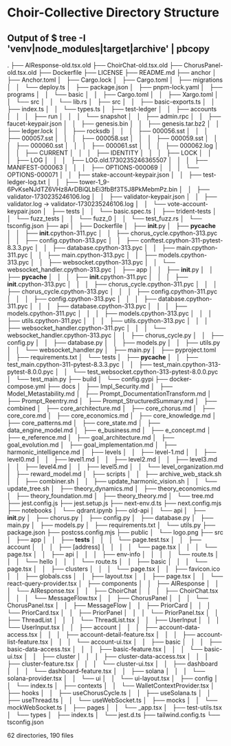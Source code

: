 # Choir-Collective Directory Structure
## Output of $ tree -I 'venv|node_modules|target|archive' | pbcopy

.
├── AIResponse-old.tsx.old
├── ChoirChat-old.tsx.old
├── ChorusPanel-old.tsx.old
├── Dockerfile
├── LICENSE
├── README.md
├── anchor
│   ├── Anchor.toml
│   ├── Cargo.lock
│   ├── Cargo.toml
│   ├── migrations
│   │   └── deploy.ts
│   ├── package.json
│   ├── pnpm-lock.yaml
│   ├── programs
│   │   └── basic
│   │       ├── Cargo.toml
│   │       ├── Xargo.toml
│   │       └── src
│   │           └── lib.rs
│   ├── src
│   │   ├── basic-exports.ts
│   │   ├── index.ts
│   │   └── types.ts
│   ├── test-ledger
│   │   ├── accounts
│   │   │   ├── run
│   │   │   └── snapshot
│   │   ├── admin.rpc
│   │   ├── faucet-keypair.json
│   │   ├── genesis.bin
│   │   ├── genesis.tar.bz2
│   │   ├── ledger.lock
│   │   ├── rocksdb
│   │   │   ├── 000056.sst
│   │   │   ├── 000057.sst
│   │   │   ├── 000058.sst
│   │   │   ├── 000059.sst
│   │   │   ├── 000060.sst
│   │   │   ├── 000061.sst
│   │   │   ├── 000062.log
│   │   │   ├── CURRENT
│   │   │   ├── IDENTITY
│   │   │   ├── LOCK
│   │   │   ├── LOG
│   │   │   ├── LOG.old.1730235246365507
│   │   │   ├── MANIFEST-000063
│   │   │   ├── OPTIONS-000069
│   │   │   └── OPTIONS-000071
│   │   ├── stake-account-keypair.json
│   │   ├── test-ledger-log.txt
│   │   ├── tower-1_9-6PvKseNJdTZ6VHz8ArDBiQLbEi3fbBf3T5J8PkMebmPz.bin
│   │   ├── validator-1730235246106.log
│   │   ├── validator-keypair.json
│   │   ├── validator.log -> validator-1730235246106.log
│   │   └── vote-account-keypair.json
│   ├── tests
│   │   └── basic.spec.ts
│   ├── trident-tests
│   │   └── fuzz_tests
│   │       └── fuzz_0
│   │           └── test_fuzz.rs
│   └── tsconfig.json
├── api
│   ├── Dockerfile
│   ├── __init__.py
│   ├── __pycache__
│   │   ├── __init__.cpython-311.pyc
│   │   ├── chorus_cycle.cpython-313.pyc
│   │   ├── config.cpython-313.pyc
│   │   ├── conftest.cpython-311-pytest-8.3.3.pyc
│   │   ├── database.cpython-313.pyc
│   │   ├── main.cpython-311.pyc
│   │   ├── main.cpython-313.pyc
│   │   ├── models.cpython-313.pyc
│   │   ├── websocket.cpython-313.pyc
│   │   └── websocket_handler.cpython-313.pyc
│   ├── app
│   │   ├── __init__.py
│   │   ├── __pycache__
│   │   │   ├── __init__.cpython-311.pyc
│   │   │   ├── __init__.cpython-313.pyc
│   │   │   ├── chorus_cycle.cpython-311.pyc
│   │   │   ├── chorus_cycle.cpython-313.pyc
│   │   │   ├── config.cpython-311.pyc
│   │   │   ├── config.cpython-313.pyc
│   │   │   ├── database.cpython-311.pyc
│   │   │   ├── database.cpython-313.pyc
│   │   │   ├── models.cpython-311.pyc
│   │   │   ├── models.cpython-313.pyc
│   │   │   ├── utils.cpython-311.pyc
│   │   │   ├── utils.cpython-313.pyc
│   │   │   ├── websocket_handler.cpython-311.pyc
│   │   │   └── websocket_handler.cpython-313.pyc
│   │   ├── chorus_cycle.py
│   │   ├── config.py
│   │   ├── database.py
│   │   ├── models.py
│   │   ├── utils.py
│   │   └── websocket_handler.py
│   ├── main.py
│   ├── pyproject.toml
│   ├── requirements.txt
│   └── tests
│       ├── __pycache__
│       │   ├── test_main.cpython-311-pytest-8.3.3.pyc
│       │   ├── test_main.cpython-313-pytest-8.0.0.pyc
│       │   └── test_websocket.cpython-313-pytest-8.0.0.pyc
│       └── test_main.py
├── build
│   └── config.gypi
├── docker-compose.yml
├── docs
│   ├── Impl_Security.md
│   ├── Model_Metastability.md
│   ├── Prompt_DocumentationTransform.md
│   ├── Prompt_Reentry.md
│   ├── Prompt_StructuredSummary.md
│   ├── combined
│   ├── core_architecture.md
│   ├── core_chorus.md
│   ├── core_core.md
│   ├── core_economics.md
│   ├── core_knowledge.md
│   ├── core_patterns.md
│   ├── core_state.md
│   ├── data_engine_model.md
│   ├── e_business.md
│   ├── e_concept.md
│   ├── e_reference.md
│   ├── goal_architecture.md
│   ├── goal_evolution.md
│   ├── goal_implementation.md
│   ├── harmonic_intelligence.md
│   ├── levels
│   │   ├── level-1.md
│   │   ├── level0.md
│   │   ├── level1.md
│   │   ├── level2.md
│   │   ├── level3.md
│   │   ├── level4.md
│   │   ├── level5.md
│   │   └── level_organization.md
│   ├── reward_model.md
│   ├── scripts
│   │   ├── archive_web_stack.sh
│   │   ├── combiner.sh
│   │   ├── update_harmonic_vision.sh
│   │   └── update_tree.sh
│   ├── theory_dynamics.md
│   ├── theory_economics.md
│   ├── theory_foundation.md
│   ├── theory_theory.md
│   └── tree.md
├── jest.config.js
├── jest.setup.js
├── next-env.d.ts
├── next.config.mjs
├── notebooks
│   └── qdrant.ipynb
├── old-api
│   └── api
│       ├── __init__.py
│       ├── chorus.py
│       ├── config.py
│       ├── database.py
│       ├── main.py
│       ├── models.py
│       ├── requirements.txt
│       └── utils.py
├── package.json
├── postcss.config.mjs
├── public
│   └── logo.png
├── src
│   ├── app
│   │   ├── __tests__
│   │   │   └── page.test.tsx
│   │   ├── account
│   │   │   ├── [address]
│   │   │   │   └── page.tsx
│   │   │   └── page.tsx
│   │   ├── api
│   │   │   ├── env-info
│   │   │   │   └── route.ts
│   │   │   └── hello
│   │   │       └── route.ts
│   │   ├── basic
│   │   │   └── page.tsx
│   │   ├── clusters
│   │   │   └── page.tsx
│   │   ├── favicon.ico
│   │   ├── globals.css
│   │   ├── layout.tsx
│   │   ├── page.tsx
│   │   └── react-query-provider.tsx
│   ├── components
│   │   ├── AIResponse
│   │   │   └── AIResponse.tsx
│   │   ├── ChoirChat
│   │   │   ├── ChoirChat.tsx
│   │   │   └── MessageFlow.tsx
│   │   ├── ChorusPanel
│   │   │   └── ChorusPanel.tsx
│   │   ├── MessageFlow
│   │   ├── PriorCard
│   │   │   └── PriorCard.tsx
│   │   ├── PriorPanel
│   │   │   └── PriorPanel.tsx
│   │   ├── ThreadList
│   │   │   └── ThreadList.tsx
│   │   ├── UserInput
│   │   │   └── UserInput.tsx
│   │   ├── account
│   │   │   ├── account-data-access.tsx
│   │   │   ├── account-detail-feature.tsx
│   │   │   ├── account-list-feature.tsx
│   │   │   └── account-ui.tsx
│   │   ├── basic
│   │   │   ├── basic-data-access.tsx
│   │   │   ├── basic-feature.tsx
│   │   │   └── basic-ui.tsx
│   │   ├── cluster
│   │   │   ├── cluster-data-access.tsx
│   │   │   ├── cluster-feature.tsx
│   │   │   └── cluster-ui.tsx
│   │   ├── dashboard
│   │   │   └── dashboard-feature.tsx
│   │   ├── solana
│   │   │   └── solana-provider.tsx
│   │   └── ui
│   │       └── ui-layout.tsx
│   ├── config
│   │   └── index.ts
│   ├── contexts
│   │   └── WalletContextProvider.tsx
│   ├── hooks
│   │   ├── useChorusCycle.ts
│   │   ├── useSolana.ts
│   │   ├── useThread.ts
│   │   └── useWebSocket.ts
│   ├── mocks
│   │   └── mockWebSocket.ts
│   ├── pages
│   │   └── _app.tsx
│   ├── test-utils.tsx
│   └── types
│       ├── index.ts
│       └── jest.d.ts
├── tailwind.config.ts
└── tsconfig.json

62 directories, 190 files
